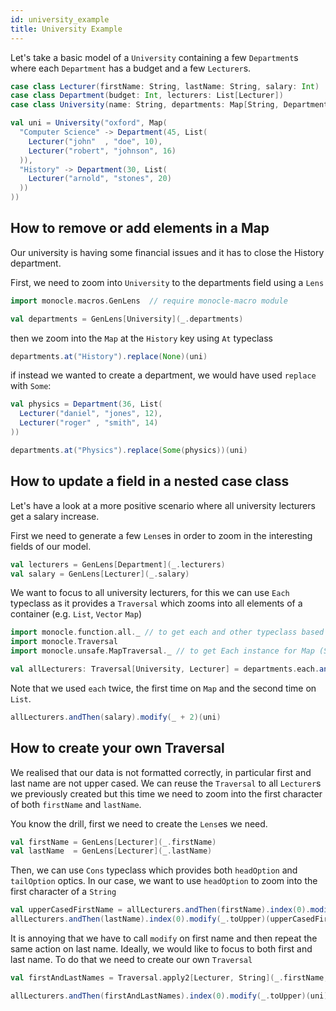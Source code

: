 ```yaml
---
id: university_example
title: University Example
---
```


Let's take a basic model of a `University` containing a few `Department`s where each `Department` has a budget
and a few `Lecturer`s.

```scala mdoc:silent
case class Lecturer(firstName: String, lastName: String, salary: Int)
case class Department(budget: Int, lecturers: List[Lecturer])
case class University(name: String, departments: Map[String, Department])

val uni = University("oxford", Map(
  "Computer Science" -> Department(45, List(
    Lecturer("john"  , "doe", 10),
    Lecturer("robert", "johnson", 16)
  )),
  "History" -> Department(30, List(
    Lecturer("arnold", "stones", 20)
  ))
))
```

## How to remove or add elements in a Map

Our university is having some financial issues and it has to close the History department.

First, we need to zoom into `University` to the departments field using a `Lens`

```scala mdoc:silent
import monocle.macros.GenLens  // require monocle-macro module

val departments = GenLens[University](_.departments)
```

then we zoom into the `Map` at the `History` key using `At` typeclass


```scala mdoc
departments.at("History").replace(None)(uni)
```

if instead we wanted to create a department, we would have used `replace` with `Some`:

```scala mdoc:silent
val physics = Department(36, List(
  Lecturer("daniel", "jones", 12),
  Lecturer("roger" , "smith", 14)
))
```

```scala mdoc
departments.at("Physics").replace(Some(physics))(uni)
```

## How to update a field in a nested case class

Let's have a look at a more positive scenario where all university lecturers get a salary increase.

First we need to generate a few `Lens`es in order to zoom in the interesting fields of our model.

```scala mdoc:silent
val lecturers = GenLens[Department](_.lecturers)
val salary = GenLens[Lecturer](_.salary)
```

We want to focus to all university lecturers, for this we can use `Each` typeclass as it provides a `Traversal`
which zooms into all elements of a container (e.g. `List`, `Vector` `Map`)

```scala mdoc:silent
import monocle.function.all._ // to get each and other typeclass based optics such as at or headOption
import monocle.Traversal
import monocle.unsafe.MapTraversal._ // to get Each instance for Map (SortedMap does not require this import)

val allLecturers: Traversal[University, Lecturer] = departments.each.andThen(lecturers).each
```

Note that we used `each` twice, the first time on `Map` and the second time on `List`.

```scala mdoc
allLecturers.andThen(salary).modify(_ + 2)(uni)
```

## How to create your own Traversal

We realised that our data is not formatted correctly, in particular first and last name are not upper cased.
We can reuse the `Traversal` to all `Lecturer`s we previously created but this time we need to zoom into the first
character of both `firstName` and `lastName`.

You know the drill, first we need to create the `Lens`es we need.

```scala mdoc:silent
val firstName = GenLens[Lecturer](_.firstName)
val lastName  = GenLens[Lecturer](_.lastName)
```

Then, we can use `Cons` typeclass which provides both `headOption` and `tailOption` optics. In our case, we want
to use `headOption` to zoom into the first character of a `String`

```scala mdoc
val upperCasedFirstName = allLecturers.andThen(firstName).index(0).modify(_.toUpper)(uni)
allLecturers.andThen(lastName).index(0).modify(_.toUpper)(upperCasedFirstName)
```

It is annoying that we have to call `modify` on first name and then repeat the same action on last name. Ideally, we
would like to focus to both first and last name. To do that we need to create our own `Traversal`


```scala mdoc:silent
val firstAndLastNames = Traversal.apply2[Lecturer, String](_.firstName, _.lastName){ case (fn, ln, l) => l.copy(firstName = fn, lastName = ln)}
```

```scala mdoc
allLecturers.andThen(firstAndLastNames).index(0).modify(_.toUpper)(uni)
```
